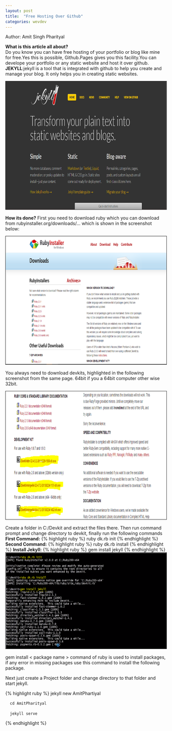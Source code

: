 ```yaml
---
layout: post
title:  "Free Hosting Over Github"
categories: wevdev
---
```

Author: Amit Singh Pharityal

<b>What is this article all about?</b><br>
Do you know you can have free hosting of your portfolio or blog like mine for free.Yes this is possible,
Github.Pages gives you this facility.You can develope your portfolio or any static website and host it over github.<br>
                            <b>JEKYLL</b>:jekyll is a tool that is integrated with github to help you create and manage your blog.
It only helps you in creating static websites.

<img src="jekyll.png" height="400" width="850" border="1px solid"/>

<b>How its done?</b>
First you need to download ruby which you can download from rubyinstaller.org/downloads/... which is shown in the screenshot below:

<img src="ruby.png" height="400" border="1px solid"/>

You always need to download devkits, highlighted in the following screenshot from the same page.
64bit if you a 64bit computer other wise 32bit.

<img src="devkit.png" height="400" width="850" border="1px solid"/>


Create a folder in C:/Devkit and extract the files there.
Then run command prompt and change directory to devkit, finally run the following commands<br>
<b>First Command:</b>
{% highlight ruby %}
	ruby dk.rb init
{% endhighlight %}
<b>Second Command:</b>
{% highlight ruby %}
	ruby dk.rb install
{% endhighlight %}
<b>Install Jekyll:</b>
{% highlight ruby %}
	gem install jekyll
{% endhighlight %}
<img src="rubyinstall.png" height="300"  border="1px solid"/>

gem install < package name > command of ruby  is used to install packages, if any error in missing packages use this command to install the following package.

Next just create a Project folder and change directory to that folder and start jekyll.


{% highlight ruby %}
	  jekyll new AmitPhartiyal

	  cd AmitPharityal

	  jekyll serve
{% endhighlight %}





